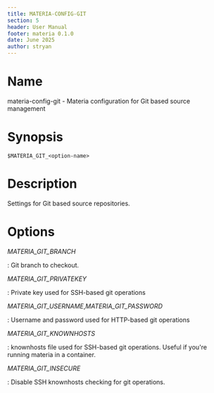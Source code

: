 ```yaml
---
title: MATERIA-CONFIG-GIT
section: 5
header: User Manual
footer: materia 0.1.0
date: June 2025
author: stryan
---
```


# Name
materia-config-git - Materia configuration for Git based source management

# Synopsis

`$MATERIA_GIT_<option-name>`

# Description

Settings for Git based source repositories.

# Options

*MATERIA_GIT_BRANCH*

:  Git branch to checkout.

*MATERIA_GIT_PRIVATEKEY*

:  Private key used for SSH-based git operations

*MATERIA_GIT_USERNAME*,*MATERIA_GIT_PASSWORD*

:  Username and password used for HTTP-based git operations

*MATERIA_GIT_KNOWNHOSTS*

:  knownhosts file used for SSH-based git operations. Useful if you're running materia in a container.

*MATERIA_GIT_INSECURE*

:  Disable SSH knownhosts checking for git operations.
